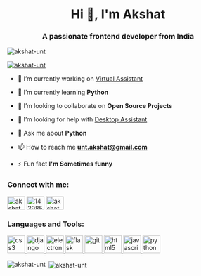 <h1 align="center">Hi 👋, I'm Akshat</h1>
<h3 align="center">A passionate frontend developer from India</h3>

<p align="left"> <img src="https://komarev.com/ghpvc/?username=akshat-unt&label=Profile%20views&color=0e75b6&style=flat" alt="akshat-unt" /> </p>

<p align="left"> <a href="https://github.com/ryo-ma/github-profile-trophy"><img src="https://github-profile-trophy.vercel.app/?username=akshat-unt" alt="akshat-unt" /></a> </p>

- 🔭 I’m currently working on [Virtual Assistant](https://github.com/Akshat-unt/Coddie-Desktop-A.I)

- 🌱 I’m currently learning **Python**

- 👯 I’m looking to collaborate on **Open Source Projects**

- 🤝 I’m looking for help with [Desktop Assistant](https://github.com/Akshat-unt/Coddie-Desktop-A.I)

- 💬 Ask me about **Python**

- 📫 How to reach me **unt.akshat@gmail.com**

- ⚡ Fun fact **I'm Sometimes funny**

<h3 align="left">Connect with me:</h3>
<p align="left">
<a href="https://codepen.io/akshatunt" target="blank"><img align="center" src="https://cdn.jsdelivr.net/npm/simple-icons@3.0.1/icons/codepen.svg" alt="akshatunt" height="30" width="40" /></a>
<a href="https://stackoverflow.com/users/user:14398589" target="blank"><img align="center" src="https://cdn.jsdelivr.net/npm/simple-icons@3.0.1/icons/stackoverflow.svg" alt="14398589" height="30" width="40" /></a>
<a href="https://instagram.com/akshat_unt" target="blank"><img align="center" src="https://cdn.jsdelivr.net/npm/simple-icons@3.0.1/icons/instagram.svg" alt="akshat_unt" height="30" width="40" /></a>
</p>

<h3 align="left">Languages and Tools:</h3>
<p align="left"> <a href="https://www.w3schools.com/css/" target="_blank"> <img src="https://devicons.github.io/devicon/devicon.git/icons/css3/css3-original-wordmark.svg" alt="css3" width="40" height="40"/> </a> <a href="https://www.djangoproject.com/" target="_blank"> <img src="https://devicons.github.io/devicon/devicon.git/icons/django/django-original.svg" alt="django" width="40" height="40"/> </a> <a href="https://www.electronjs.org" target="_blank"> <img src="https://devicons.github.io/devicon/devicon.git/icons/electron/electron-original.svg" alt="electron" width="40" height="40"/> </a> <a href="https://flask.palletsprojects.com/" target="_blank"> <img src="https://www.vectorlogo.zone/logos/pocoo_flask/pocoo_flask-icon.svg" alt="flask" width="40" height="40"/> </a> <a href="https://git-scm.com/" target="_blank"> <img src="https://www.vectorlogo.zone/logos/git-scm/git-scm-icon.svg" alt="git" width="40" height="40"/> </a> <a href="https://www.w3.org/html/" target="_blank"> <img src="https://devicons.github.io/devicon/devicon.git/icons/html5/html5-original-wordmark.svg" alt="html5" width="40" height="40"/> </a> <a href="https://developer.mozilla.org/en-US/docs/Web/JavaScript" target="_blank"> <img src="https://devicons.github.io/devicon/devicon.git/icons/javascript/javascript-original.svg" alt="javascript" width="40" height="40"/> </a> <a href="https://www.python.org" target="_blank"> <img src="https://devicons.github.io/devicon/devicon.git/icons/python/python-original.svg" alt="python" width="40" height="40"/> </a> </p>

<p><img align="left" src="https://github-readme-stats.vercel.app/api/top-langs?username=akshat-unt&show_icons=true&locale=en&layout=compact" alt="akshat-unt" /></p>

<p>&nbsp;<img align="center" src="https://github-readme-stats.vercel.app/api?username=akshat-unt&show_icons=true&locale=en" alt="akshat-unt" /></p>
